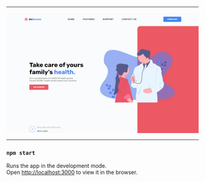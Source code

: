 ***
![UI](./src/bll/images/readme.png)
***

### `npm start`
Runs the app in the development mode.\
Open [http://localhost:3000](http://localhost:3000) to view it in the browser.




